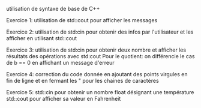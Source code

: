 utilisation de syntaxe de base de C++

Exercice 1: utilisation de std::cout pour afficher les messages

Exercice 2: utilisation de std:cin pour obtenir des infos par l'utilisateur
et les afficher en utilisant std::cout

Exercice 3: utilisation de std:cin pour obtenir deux nombre
et afficher les résultats des opérations avec std:cout
Pour le quotient: on différencie le cas de b == 0 en affichant un message d'erreur

Exercice 4: correction du code donnée en ajoutant des points virgules en fin de ligne
et en fermant les " pour les chaines de caractères

Exercice 5: std::cin pour obtenir un nombre float désignant une température
std::cout pour afficher sa valeur en Fahrenheit

